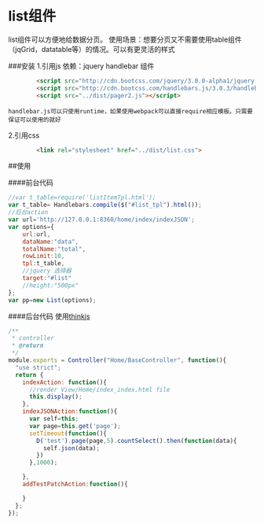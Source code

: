 list组件
=====
list组件可以方便地给数据分页。
使用场景：想要分页又不需要使用table组件（jqGrid，datatable等）的情况。可以有更灵活的样式

###安装
1.引用js
    依赖：jquery handlebar
    组件
```html
        <script src="http://cdn.bootcss.com/jquery/3.0.0-alpha1/jquery.min.js"></script>
        <script src="http://cdn.bootcss.com/handlebars.js/3.0.3/handlebars.min.js"></script>
        <script src="../dist/pager2.js"></script>
```
    handlebar.js可以只使用runtime，如果使用webpack可以直接require相应模板。只需要保证可以使用的就好
2.引用css
```html
        <link rel="stylesheet" href="../dist/list.css">
```
##使用

####前台代码
```javascript
//var t_table=require('listItemTpl.html');
var t_table= Handlebars.compile($("#list_tpl").html());
//后台action
var url='http://127.0.0.1:8360/home/index/indexJSON';
var options={
	url:url,
	dataName:"data",
	totalName:"total",
	rowLimit:10,
	tpl:t_table,
	//jquery 选择器
	target:"#list"
	//height:"500px"
};
var pp=new List(options);

```

####后台代码
使用[thinkjs](http://thinkjs.org)
```javascript
/**
 * controller
 * @return
 */
module.exports = Controller("Home/BaseController", function(){
  "use strict";
  return {
    indexAction: function(){
      //render View/Home/index_index.html file
      this.display();
    },
    indexJSONAction:function(){
      var self=this;
      var page=this.get('page');
      setTimeout(function(){
        D('test').page(page,5).countSelect().then(function(data){
          self.json(data);
        })
      },1000);

    },
    addTestPatchAction:function(){

    }
  };
});

```

